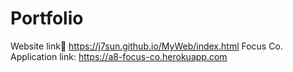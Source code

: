 # Portfolio

Website link:link: https://j7sun.github.io/MyWeb/index.html
Focus Co. Application link: https://a8-focus-co.herokuapp.com

